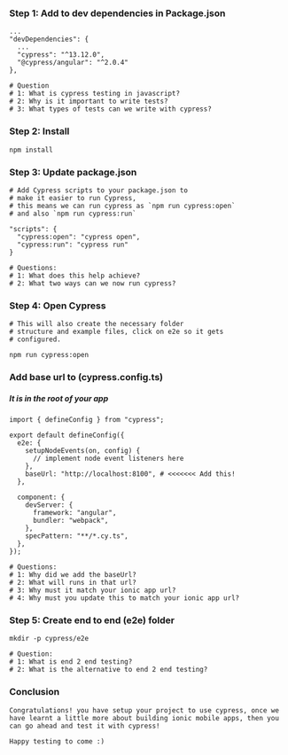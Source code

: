 ### Step 1: Add to dev dependencies in Package.json
```
...
"devDependencies": {
  ...
  "cypress": "^13.12.0",
  "@cypress/angular": "^2.0.4"
},

# Question
# 1: What is cypress testing in javascript?
# 2: Why is it important to write tests?
# 3: What types of tests can we write with cypress?
```

### Step 2: Install
```
npm install
```

### Step 3: Update package.json
```
# Add Cypress scripts to your package.json to 
# make it easier to run Cypress,
# this means we can run cypress as `npm run cypress:open`
# and also `npm run cypress:run`

"scripts": {
  "cypress:open": "cypress open",
  "cypress:run": "cypress run"
}

# Questions:
# 1: What does this help achieve?
# 2: What two ways can we now run cypress?
```

### Step 4: Open Cypress
```
# This will also create the necessary folder 
# structure and example files, click on e2e so it gets
# configured.

npm run cypress:open
```

### Add base url to (cypress.config.ts)
##### It is in the root of your app
```
import { defineConfig } from "cypress";

export default defineConfig({
  e2e: {
    setupNodeEvents(on, config) {
      // implement node event listeners here
    },
    baseUrl: "http://localhost:8100", # <<<<<<< Add this!
  },

  component: {
    devServer: {
      framework: "angular",
      bundler: "webpack",
    },
    specPattern: "**/*.cy.ts",
  },
});

# Questions:
# 1: Why did we add the baseUrl?
# 2: What will runs in that url?
# 3: Why must it match your ionic app url?
# 4: Why must you update this to match your ionic app url?
```

### Step 5: Create end to end (e2e) folder
```
mkdir -p cypress/e2e

# Question:
# 1: What is end 2 end testing?
# 2: What is the alternative to end 2 end testing?
```

### Conclusion
```
Congratulations! you have setup your project to use cypress, once we have learnt a little more about building ionic mobile apps, then you can go ahead and test it with cypress!

Happy testing to come :)
```
